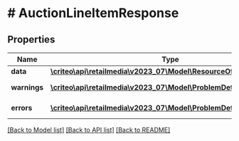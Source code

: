 # # AuctionLineItemResponse

## Properties

Name | Type | Description | Notes
------------ | ------------- | ------------- | -------------
**data** | [**\criteo\api\retailmedia\v2023_07\Model\ResourceOfAuctionLineItem**](ResourceOfAuctionLineItem.md) |  | [optional]
**warnings** | [**\criteo\api\retailmedia\v2023_07\Model\ProblemDetails[]**](ProblemDetails.md) |  | [optional] [readonly]
**errors** | [**\criteo\api\retailmedia\v2023_07\Model\ProblemDetails[]**](ProblemDetails.md) |  | [optional] [readonly]

[[Back to Model list]](../../README.md#models) [[Back to API list]](../../README.md#endpoints) [[Back to README]](../../README.md)
